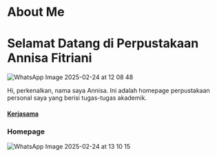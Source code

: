 # About Me
# Selamat Datang di Perpustakaan Annisa Fitriani
![WhatsApp Image 2025-02-24 at 12 08 48](https://github.com/user-attachments/assets/0b384921-3216-40c7-8c89-fefb10ebaf38)

<body>
Hi, perkenalkan, nama saya Annisa. Ini adalah homepage perpustakaan personal saya yang berisi tugas-tugas akademik.
<h4><a href="http://pustaka.unp.ac.id/">Kerjasama</a>
<h3>Homepage</h3>

  ![WhatsApp Image 2025-02-24 at 13 10 15](https://github.com/user-attachments/assets/7807c0de-2614-48a6-9a7c-227f82031087)

